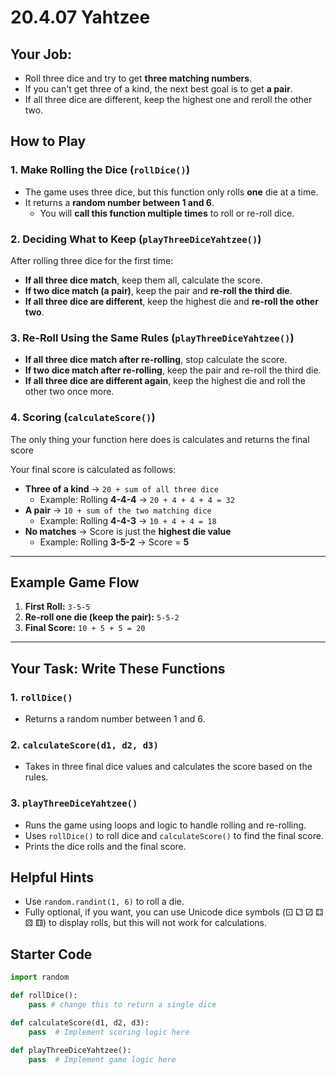 # 20.4.07 Yahtzee  

## **Your Job:**  
- Roll three dice and try to get **three matching numbers**.  
- If you can't get three of a kind, the next best goal is to get **a pair**.  
- If all three dice are different, keep the highest one and reroll the other two.  



## **How to Play**  

### **1. Make Rolling the Dice (`rollDice()`)**  
- The game uses three dice, but this function only rolls **one** die at a time.  
- It returns a **random number between 1 and 6**.  
   - You will **call this function multiple times** to roll or re-roll dice.  

### **2. Deciding What to Keep (`playThreeDiceYahtzee()`)**  
After rolling three dice for the first time:  
- **If all three dice match**, keep them all, calculate the score.  
- **If two dice match (a pair)**, keep the pair and **re-roll the third die**.  
- **If all three dice are different**, keep the highest die and **re-roll the other two**.  

### **3. Re-Roll Using the Same Rules (`playThreeDiceYahtzee()`)**  
- **If all three dice match after re-rolling**, stop calculate the score.  
- **If two dice match after re-rolling**, keep the pair and re-roll the third die.  
- **If all three dice are different again**, keep the highest die and roll the other two once more.  

### **4. Scoring (`calculateScore()`)**  
The only thing your function here does is calculates and returns the final score

Your final score is calculated as follows:  
- **Three of a kind** → `20 + sum of all three dice`  
  - Example: Rolling **4-4-4** → `20 + 4 + 4 + 4 = 32`  
- **A pair** → `10 + sum of the two matching dice`  
  - Example: Rolling **4-4-3** → `10 + 4 + 4 = 18`  
- **No matches** → Score is just the **highest die value**  
  - Example: Rolling **3-5-2** → Score = **5**  

---

## **Example Game Flow**  
1. **First Roll:** `3-5-5`  
2. **Re-roll one die (keep the pair):** `5-5-2`  
3. **Final Score:** `10 + 5 + 5 = 20`  

---

## **Your Task: Write These Functions**  

### **1. `rollDice()`**  
- Returns a random number between 1 and 6.  

### **2. `calculateScore(d1, d2, d3)`**  
- Takes in three final dice values and calculates the score based on the rules.  

### **3. `playThreeDiceYahtzee()`**  
- Runs the game using loops and logic to handle rolling and re-rolling.  
- Uses `rollDice()` to roll dice and `calculateScore()` to find the final score.  
- Prints the dice rolls and the final score.  



## **Helpful Hints**  
- Use `random.randint(1, 6)` to roll a die.  
- Fully optional, if you want, you can use Unicode dice symbols (⚀ ⚁ ⚂ ⚃ ⚄ ⚅) to display rolls, but this will not work for calculations.  



## Starter Code
```python
import random

def rollDice():
    pass # change this to return a single dice

def calculateScore(d1, d2, d3):
    pass  # Implement scoring logic here

def playThreeDiceYahtzee():
    pass  # Implement game logic here
```
